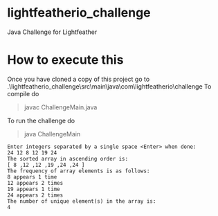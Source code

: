 # lightfeatherio_challenge
Java Challenge for Lightfeather

# How to execute this
 Once you have cloned a copy of this project go to
 .\lightfeatherio_challenge\src\main\java\com\lightfeatherio\challenge
To compile do
> javac ChallengeMain.java

To run the challenge do
> java ChallengeMain

	Enter integers separated by a single space <Enter> when done:
	24 12 8 12 19 24
	The sorted array in ascending order is:
	[ 8 ,12 ,12 ,19 ,24 ,24 ]
	The frequency of array elements is as follows:
	8 appears 1 time
	12 appears 2 times
	19 appears 1 time
	24 appears 2 times
	The number of unique element(s) in the array is:
	4
